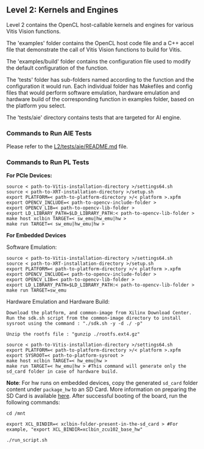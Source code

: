 ## Level 2: Kernels and Engines

Level 2 contains the OpenCL host-callable kernels and engines for various Vitis Vision functions.

The 'examples' folder contains the OpenCL host code file and a C++ accel file that demonstrate the call of Vitis Vision functions to build for Vitis.

The 'examples/build' folder contains the configuration file used to modify the default configuration of the function.

The 'tests' folder has sub-folders named according to the function and the configuration it would run. Each individual folder has Makefiles and config files that would perform software emulation, hardware emulation and hardware build of the corresponding function in examples folder, based on the platform you select.

The 'tests/aie' directory contains tests that are targeted for AI engine.

### Commands to Run AIE Tests

Please refer to the [L2/tests/aie/README.md](https://github.com/Xilinx/Vitis_Libraries/blob/master/vision/L2/tests/aie/README.md) file.

### Commands to Run PL Tests

**For PCIe Devices:**

    source < path-to-Vitis-installation-directory >/settings64.sh
    source < path-to-XRT-installation-directory >/setup.sh
    export PLATFORM=< path-to-platform-directory >/< platform >.xpfm
	export OPENCV_INCLUDE=< path-to-opencv-include-folder >
	export OPENCV_LIB=< path-to-opencv-lib-folder >
	export LD_LIBRARY_PATH=$LD_LIBRARY_PATH:< path-to-opencv-lib-folder >
    make host xclbin TARGET=< sw_emu|hw_emu|hw >
    make run TARGET=< sw_emu|hw_emu|hw >

**For Embedded Devices**

Software Emulation:

    source < path-to-Vitis-installation-directory >/settings64.sh
    source < path-to-XRT-installation-directory >/setup.sh
    export PLATFORM=< path-to-platform-directory >/< platform >.xpfm
	export OPENCV_INCLUDE=< path-to-opencv-include-folder >
	export OPENCV_LIB=< path-to-opencv-lib-folder >
	export LD_LIBRARY_PATH=$LD_LIBRARY_PATH:< path-to-opencv-lib-folder >
    make run TARGET=sw_emu

Hardware Emulation and Hardware Build:

	Download the platform, and common-image from Xilinx Download Center. Run the sdk.sh script from the common-image directory to install sysroot using the command : "./sdk.sh -y -d ./ -p"

	Unzip the rootfs file : "gunzip ./rootfs.ext4.gz"

    source < path-to-Vitis-installation-directory >/settings64.sh
    export PLATFORM=< path-to-platform-directory >/< platform >.xpfm
    export SYSROOT=< path-to-platform-sysroot >
    make host xclbin TARGET=< hw_emu|hw > 
    make run TARGET=< hw_emu|hw > #This command will generate only the sd_card folder in case of hardware build.

**Note**: For hw runs on embedded devices, copy the generated ``sd_card`` folder content under ``package_hw`` to an SD Card. More information on preparing the SD Card is available [here](https://xilinx-wiki.atlassian.net/wiki/spaces/A/pages/18842385/How+to+format+SD+card+for+SD+boot#HowtoformatSDcardforSDboot-CopingtheImagestotheNewPartitions). After successful booting of the board, run the following commands:

    cd /mnt

    export XCL_BINDIR=< xclbin-folder-present-in-the-sd_card > #For example, "export XCL_BINDIR=xclbin_zcu102_base_hw"

    ./run_script.sh
